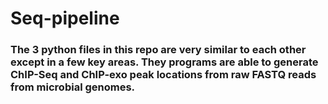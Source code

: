 # Seq-pipeline

### The 3 python files in this repo are very similar to each other except in a few key areas. They programs are able to generate ChIP-Seq and ChIP-exo peak locations from raw FASTQ reads from microbial genomes.
